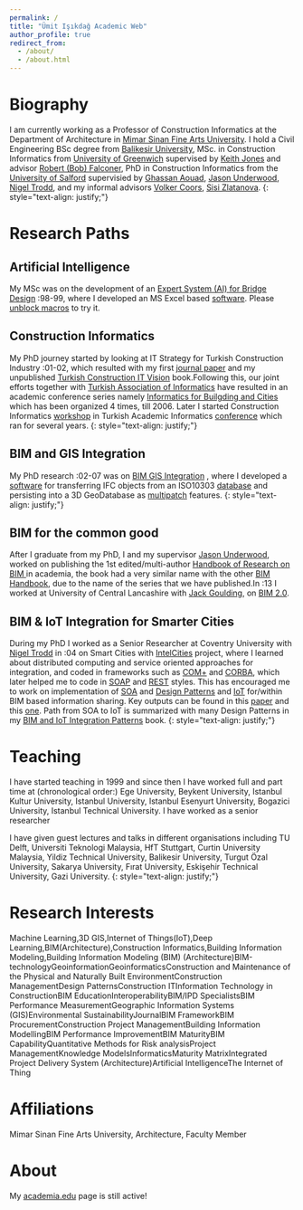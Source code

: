 ```yaml
---
permalink: /
title: "Ümit Işıkdağ Academic Web"
author_profile: true
redirect_from: 
  - /about/
  - /about.html
---
```

        
Biography
======
I am currently working as a Professor of Construction Informatics at the Department of Architecture in [Mimar Sinan Fine Arts University](https://msgsu.edu.tr/akademik/mimarlik-fakultesi/bolumler/mimarlik/). 
I hold a Civil Engineering BSc degree from [Balikesir University](https://www.balikesir.edu.tr/site/birim/insaat-muhendisligi-bolumu-293102),
MSc. in Construction Informatics from [University of Greenwich](https://www.gre.ac.uk/subjects/construction#postgraduate%20-%20taught) supervised by 
[Keith Jones](https://www.aru.ac.uk/people/keith-jones) and advisor [Robert (Bob) Falconer](https://www.linkedin.com/in/bob-falconer-77b6665), 
PhD in Construction Informatics from the [University of Salford](https://hub.salford.ac.uk/uprise-digital-built-environment/) supervisied by 
[Ghassan Aouad](https://www.adu.ac.ae/about-adu/our-leadership1/leadership-team/professor-ghassan-aouad), [Jason Underwood](https://www.salford.ac.uk/our-staff/jason-underwood), 
[Nigel Trodd](https://www.linkedin.com/in/nigeltrodd), and my informal advisors [Volker Coors](https://www.hft-stuttgart.de/p/volker-coors),
 [Sisi Zlatanova](https://research.unsw.edu.au/people/professor-sisi-zlatanova).
{: style="text-align: justify;"}

Research Paths
======

Artificial Intelligence
------
My MSc was on the development of an [Expert System (AI) for Bridge Design](files/msc_thesis.pdf) :98-99, where I developed an MS Excel based [software](files/msc_code.xls).
Please [unblock macros](https://learn.microsoft.com/en-en/microsoft-365-apps/security/internet-macros-blocked) to try it.

Construction Informatics
------
My PhD journey started by looking at IT Strategy for Turkish Construction Industry :01-02, which resulted with my first [journal paper](https://www.emerald.com/insight/content/doi/10.1108/09699980410547595/full/html)
 and my unpublished [Turkish Construction IT Vision](https://zenodo.org/records/1331943) book.Following this, our joint efforts together with 
 [Turkish Association of Informatics](https://www.tbd.org.tr/) have resulted in an 
academic conference series namely [Informatics for Builgding and Cities](https://www.tbd.org.tr/yapi-ve-kennte-bilisim-iv-bildiriler-kitabi-tbd-tbb-tmbd/) which has been organized 4 times, till 2006.
Later I started Construction Informatics [workshop](https://insaatbilisim.weebly.com/) in Turkish Academic Informatics [conference](https://www.ab.org.tr/) which ran for several years.
{: style="text-align: justify;"}

BIM and GIS Integration
------
 My PhD research :02-07 was on [BIM GIS Integration](https://salford-repository.worktribe.com/output/1434038/towards-the-implementation-of-building-information-models-in-geospatial-context)
, where I developed a [software](https://www.youtube.com/playlist?list=PLjWRQUTDgLAPZ0EGWbw3UMj27GU4nMYFZ) for transferring IFC objects from an ISO10303 [database](https://jotneconnect.com/products/express-data-manager/)
 and persisting into a 3D GeoDatabase as [multipatch](https://www.esri.com/content/dam/esrisites/sitecore-archive/Files/Pdfs/library/whitepapers/pdfs/multipatch-geometry-type.pdf) features. 
{: style="text-align: justify;"}

BIM for the common good
------ 
After I graduate from my PhD, I and my supervisor [Jason Underwood](https://www.salford.ac.uk/our-staff/jason-underwood), worked on publishing the 1st edited/multi-author 
[Handbook of Research on BIM ](https://www.igi-global.com/book/handbook-research-building-information-modeling/37234) in academia, the book had a very similar name with the other
[BIM Handbook](https://onlinelibrary.wiley.com/doi/book/10.1002/9781119287568), due to the name of the series that we have published.In :13 I worked at University of Central Lancashire 
with [Jack Goulding](https://www.linkedin.com/in/jack-goulding-a0412614), on [BIM 2.0](https://www.emerald.com/insight/content/doi/10.1108/14714171111148990/full/html).

BIM & IoT Integration for Smarter Cities
------
During my PhD I worked as a Senior Researcher at Coventry University with [Nigel Trodd](https://www.linkedin.com/in/nigeltrodd) in :04 on Smart Cities with [IntelCities](https://www.itas.kit.edu/english/projects_pask04_intelcity.php)
project, where I learned about distributed computing and service oriented approaches for integration, and  coded in frameworks such as 
[COM+](https://en.wikipedia.org/wiki/Component_Object_Model) and [CORBA](https://www.corba.org/), 
which later helped me to code in [SOAP](https://en.wikipedia.org/wiki/SOAP) and [REST](https://en.wikipedia.org/wiki/REST) styles. 
This has encouraged me to work on implementation of [SOA](https://en.wikipedia.org/wiki/Service-oriented_architecture) and 
[Design Patterns](https://en.wikipedia.org/wiki/Software_design_pattern) and [IoT](https://en.wikipedia.org/wiki/Internet_of_things) 
for/within BIM based information sharing. Key outputs can be found in this [paper](https://www.sciencedirect.com/science/article/abs/pii/S0926580509001769)
and this [one](https://www.sciencedirect.com/science/article/abs/pii/S0926580512000696).
Path from SOA to IoT is summarized with many Design Patterns in my [BIM and IoT Integration Patterns](https://link.springer.com/book/10.1007/978-3-319-21825-0) book. 
{: style="text-align: justify;"}

Teaching
======
I have started teaching in 1999 and since then I have worked full and part time at (chronological order:) 
Ege University, Beykent University, Istanbul Kultur University, Istanbul University, Istanbul Esenyurt University, 
Bogazici University, Istanbul Technical University. I have worked as a senior researcher 

I have given guest lectures and talks in different organisations including 
TU Delft, Universiti Teknologi Malaysia, HfT Stuttgart, 
Curtin University Malaysia, Yildiz Technical University, 
Balikesir University, Turgut Özal University, Sakarya University, Fırat University, Eskişehir Technical University, Gazi University.
{: style="text-align: justify;"}

Research Interests
======
Machine Learning,3D GIS,Internet of Things(IoT),Deep Learning,BIM(Architecture),Construction Informatics,Building Information Modeling,Building Information Modeling (BIM) (Architecture)BIM-technologyGeoinformationGeoinformaticsConstruction and Maintenance of the Physical and Naturally Built EnvironmentConstruction ManagementDesign PatternsConstruction ITInformation Technology in ConstructionBIM EducationInteroperabilityBIM/IPD SpecialistsBIM Performance MeasurementGeographic Information Systems (GIS)Environmental SustainabilityJournalBIM FrameworkBIM ProcurementConstruction Project ManagementBuilding Information ModellingBIM Performance ImprovementBIM MaturityBIM CapabilityQuantitative Methods for Risk analysisProject ManagementKnowledge ModelsInformaticsMaturity MatrixIntegrated Project Delivery System (Architecture)Artificial IntelligenceThe Internet of Thing

Affiliations
======
Mimar Sinan Fine Arts University, Architecture, Faculty Member

About 
======
My [academia.edu](https://mimarsinan.academia.edu/umit) page is still active!


